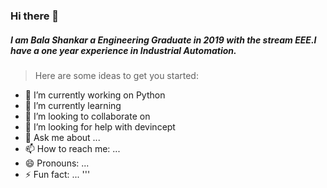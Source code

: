 ### Hi there 👋


##### I am Bala Shankar a Engineering Graduate in 2019 with the stream EEE.I have a one year experience in Industrial Automation. 

> Here are some ideas to get you started:

- 🔭 I’m currently working on Python
- 🌱 I’m currently learning 
- 👯 I’m looking to collaborate on 
- 🤔 I’m looking for help with devincept
- 💬 Ask me about ...
- 📫 How to reach me: ...
- 😄 Pronouns: ...
- ⚡ Fun fact: ...
'''
